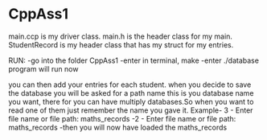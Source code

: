 # CppAss1
main.ccp is my driver class.
main.h is the header class for my main.
StudentRecord is my header class that has my struct for my entries.

RUN:
-go into the folder CppAss1
-enter in terminal, make
-enter ./database
program will run now

you can then add your entries for each student.
when you decide to save the database you will be asked for a path name this is you database name you want, there for you can have multiply databases.So when you want to read one of them just remember the name you gave it.
Example- 3
        - Enter file name or file path:
        maths_records
        -2
        - Enter file name or file path:
        maths_records
        -then you will now have loaded the maths_records
